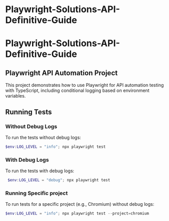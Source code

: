 # Playwright-Solutions-API-Definitive-Guide


# Playwright-Solutions-API-Definitive-Guide

## Playwright API Automation Project

This project demonstrates how to use Playwright for API automation testing with TypeScript, including conditional logging based on environment variables.

## Running Tests

### Without Debug Logs

To run the tests without debug logs:
```powershell
$env:LOG_LEVEL = "info"; npx playwright test 
```

### With Debug Logs

To run the tests with debug logs:

```powershell
 $env:LOG_LEVEL = "debug"; npx playwright test
 ```

### Running Specific project

To run tests for a specific project (e.g., Chromium) without debug logs:

```powershell
$env:LOG_LEVEL = "info"; npx playwright test --project=chromium
```



